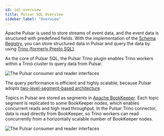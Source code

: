 ```yaml
---
id: sql-overview
title: Pulsar SQL Overview
sidebar_label: "Overview"
---
```


Apache Pulsar is used to store streams of event data, and the event data is structured with predefined fields. With the implementation of the [Schema Registry](schema-get-started.md), you can store structured data in Pulsar and query the data by using [Trino (formerly Presto SQL)](https://trino.io/).

As the core of Pulsar SQL, the Pulsar Trino plugin enables Trino workers within a Trino cluster to query data from Pulsar.

![The Pulsar consumer and reader interfaces](/assets/pulsar-sql-arch-2.png)

The query performance is efficient and highly scalable, because Pulsar adopts [two-level-segment-based architecture](concepts-architecture-overview.md#apache-bookkeeper). 

Topics in Pulsar are stored as segments in [Apache BookKeeper](https://bookkeeper.apache.org/). Each topic segment is replicated to some BookKeeper nodes, which enables concurrent reads and high read throughput. In the Pulsar Trino connector, data is read directly from BookKeeper, so Trino workers can read concurrently from a horizontally scalable number of BookKeeper nodes.

![The Pulsar consumer and reader interfaces](/assets/pulsar-sql-arch-1.png)
